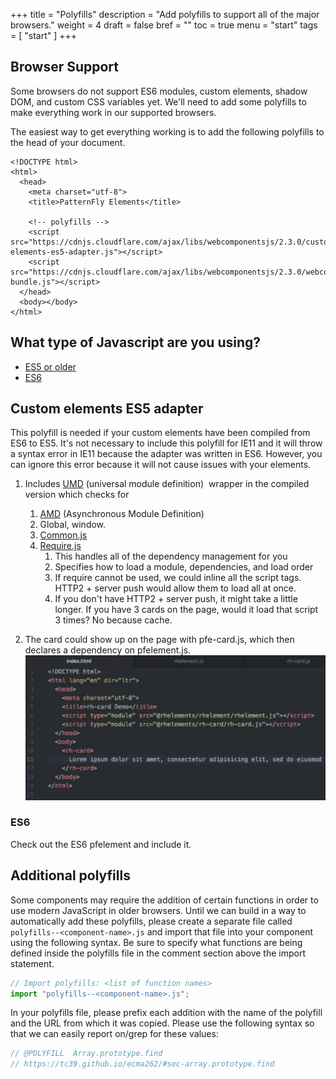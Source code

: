 +++
title = "Polyfills"
description = "Add polyfills to support all of the major browsers."
weight = 4
draft = false
bref = ""
toc = true
menu = "start"
tags = [ "start" ]
+++

## Browser Support

Some browsers do not support ES6 modules, custom elements, shadow DOM, and
custom CSS variables yet. We'll need to add some polyfills to make everything
work in our supported browsers.

The easiest way to get everything working is to add the following polyfills to
the head of your document.

```
<!DOCTYPE html>
<html>
  <head>
    <meta charset="utf-8">
    <title>PatternFly Elements</title>

    <!-- polyfills -->
    <script src="https://cdnjs.cloudflare.com/ajax/libs/webcomponentsjs/2.3.0/custom-elements-es5-adapter.js"></script>
    <script src="https://cdnjs.cloudflare.com/ajax/libs/webcomponentsjs/2.3.0/webcomponents-bundle.js"></script>
  </head>
  <body></body>
</html>
```

## What type of Javascript are you using?

- [ES5 or older](#ES5)
- [ES6](#ES6)

<a name="ES5"></a>

## Custom elements ES5 adapter

This polyfill is needed if your custom elements have been compiled from ES6 to ES5.
It's not necessary to include this polyfill for IE11 and it will throw a syntax
error in IE11 because the adapter was written in ES6. However, you can ignore
this error because it will not cause issues with your elements.


1.  Includes [UMD](https://github.com/umdjs/umd#regular-module) (universal module definition)  wrapper in the compiled version which checks for
	1.  [AMD](https://github.com/amdjs/amdjs-api/wiki/AMD) (Asynchronous Module Definition)
	2.  Global, window.
	3.  [Common.js](http://www.commonjs.org/)
	4.  [Require.js](https://requirejs.org/)
	    1. This handles all of the dependency management for you
		2.  Specifies how to load a module, dependencies, and load order
		3.  If require cannot be used, we could inline all the script tags. HTTP2 + server push would allow them to load all at once.
		4.  If you don't have HTTP2 + server push, it might take a little longer. If you have 3 cards on the page, would it load that script 3 times? No because cache.


2.  The card could show up on the page with pfe-card.js, which then declares a dependency on pfelement.js.
![pfe-card dependency](/pfe-card-dependency.png)


<a name="ES6"></a>
### ES6

Check out the ES6 pfelement and include it.

## Additional polyfills

Some components may require the addition of certain functions in order to use modern JavaScript in older browsers.  Until we can build in a way to automatically add these polyfills, please create a separate file called `polyfills--<component-name>.js` and import that file into your component using the following syntax.  Be sure to specify what functions are being defined inside the polyfills file in the comment section above the import statement.

```js
// Import polyfills: <list of function names>
import "polyfills--<component-name>.js";
```

In your polyfills file, please prefix each addition with the name of the polyfill and the URL from which it was copied.  Please use the following syntax so that we can easily report on/grep for these values:

```js
// @POLYFILL  Array.prototype.find
// https://tc39.github.io/ecma262/#sec-array.prototype.find
```
